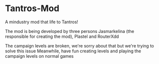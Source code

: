 # Tantros-Mod
A mindustry mod that life to Tantros!

The mod is being developed by three persons
Jasmarkelina (the responsible for creating the mod), Plastel and RouterXdd


The campaign levels are broken, we're sorry about that but we're trying to solve this issue
Meanwhile, have fun creating levels and playing the campaign levels on normal games
